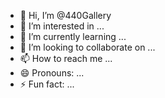 - 👋 Hi, I’m @440Gallery
- 👀 I’m interested in ...
- 🌱 I’m currently learning ...
- 💞️ I’m looking to collaborate on ...
- 📫 How to reach me ...
- 😄 Pronouns: ...
- ⚡ Fun fact: ...

<!---
440Gallery/440Gallery is a ✨ special ✨ repository because its `README.md` (this file) appears on your GitHub profile.
You can click the Preview link to take a look at your changes.
--->
